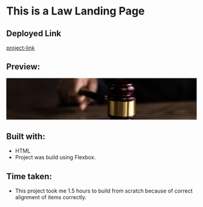 # This is a Law Landing Page

## Deployed Link

[project-link](https://phani-sai-project-03.netlify.app/)

## Preview:

![Desktop view](./assets/law.png)

## Built with:

- HTML
- Project was build using Flexbox.


## Time taken:

- This project took me 1.5 hours to build from scratch because of correct alignment of items correctly.



